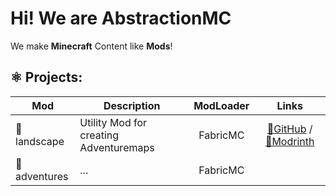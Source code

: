 # Hi! We are AbstractionMC
We make **Minecraft** Content like **Mods**!

## ⚛️ Projects:
| Mod         | Description                            | ModLoader |        Links        |
|-------------|----------------------------------------|:---------:|:-------------------:|
| 🌱landscape  | Utility Mod for creating Adventuremaps |  FabricMC | [🔗GitHub](https://github.com/AbstractionMC/landscape) /[🔗Modrinth](https://modrinth.com/mod/landscape) |
| 🧭adventures | ...                                    |  FabricMC |                     |
